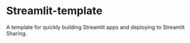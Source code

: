 # **Streamlit-template**

A template for quickly building Streamlit apps and deploying to Streamlit Sharing.
